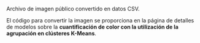 ﻿Archivo de imagen público convertido en datos CSV. 

El código para convertir la imagen se proporciona en la página de detalles de modelos sobre la **cuantificación de color con la utilización de la agrupación en clústeres K-Means**.

<!--HONumber=35.1-->
